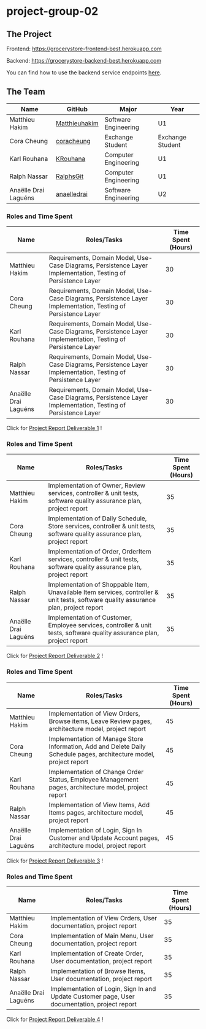 # project-group-02

## The Project

Frontend: https://grocerystore-frontend-best.herokuapp.com

Backend: https://grocerystore-backend-best.herokuapp.com

You can find how to use the backend service endpoints [here].

[here]:https://github.com/McGill-ECSE321-Winter2022/project-group-group-02/wiki/RESTful-service-documentation




## The Team

| Name | GitHub |Major |Year|
| ------------- | ------------- |-----------|--|
| Matthieu Hakim | [Matthieuhakim] | Software Engineering | U1 |
| Cora Cheung | [coracheung] | Exchange Student | Exchange Student |
| Karl Rouhana | [KRouhana] | Computer Engineering | U1 |
| Ralph Nassar | [RalphsGit] | Computer Engineering | U1 |
| Anaëlle Drai Laguéns | [anaelledrai] | Software Engineering | U2 |


[Matthieuhakim]:https://github.com/Matthieuhakim
[coracheung]:https://github.com/coracheung
[KRouhana]:https://github.com/KRouhana
[RalphsGit]:https://github.com/RalphsGit
[anaelledrai]: https://github.com/anaelledrai


### Roles and Time Spent
| Name  | Roles/Tasks |Time Spent (Hours)|
| ------------- | ------------- |---|
| Matthieu Hakim | Requirements, Domain Model, Use-Case Diagrams, Persistence Layer Implementation, Testing of Persistence Layer | 30 |
| Cora Cheung | Requirements, Domain Model, Use-Case Diagrams, Persistence Layer Implementation, Testing of Persistence Layer | 30 |
| Karl Rouhana | Requirements, Domain Model, Use-Case Diagrams, Persistence Layer Implementation, Testing of Persistence Layer | 30 |
| Ralph Nassar | Requirements, Domain Model, Use-Case Diagrams, Persistence Layer Implementation, Testing of Persistence Layer | 30 |
| Anaëlle Drai Laguéns | Requirements, Domain Model, Use-Case Diagrams, Persistence Layer Implementation, Testing of Persistence Layer | 30 |

Click for [Project Report Deliverable 1] !

[Project Report Deliverable 1]:https://github.com/McGill-ECSE321-Winter2022/project-group-group-02/wiki/Project-Report-Deliverable-1


### Roles and Time Spent
| Name  | Roles/Tasks |Time Spent (Hours)|
| ------------- | ------------- |---|
| Matthieu Hakim | Implementation of Owner, Review services, controller & unit tests, software quality assurance plan, project report | 35 |
| Cora Cheung | Implementation of Daily Schedule, Store services, controller & unit tests, software quality assurance plan, project report | 35 |
| Karl Rouhana | Implementation of Order, OrderItem services, controller & unit tests, software quality assurance plan, project report | 35 |
| Ralph Nassar | Implementation of Shoppable Item, Unavailable Item services, controller & unit tests, software quality assurance plan, project report | 35 |
| Anaëlle Drai Laguéns | Implementation of Customer, Employee services, controller & unit tests, software quality assurance plan, project report| 35 |

Click for [Project Report Deliverable 2] !

[Project Report Deliverable 2]:https://github.com/McGill-ECSE321-Winter2022/project-group-group-02/wiki/Project-Report-Deliverable-2

### Roles and Time Spent
| Name  | Roles/Tasks |Time Spent (Hours)|
| ------------- | ------------- |---|
| Matthieu Hakim | Implementation of View Orders, Browse items, Leave Review pages, architecture model, project report | 45 |
| Cora Cheung | Implementation of Manage Store Information, Add and Delete Daily Schedule pages, architecture model, project report| 45 |
| Karl Rouhana | Implementation of Change Order Status, Employee Management pages, architecture model, project report| 45 |
| Ralph Nassar | Implementation of View Items, Add Items pages, architecture model, project report | 45 |
| Anaëlle Drai Laguéns | Implementation of Login, Sign In Customer and Update Account pages, architecture model, project report| 45 |

Click for [Project Report Deliverable 3] !

[Project Report Deliverable 3]:https://github.com/McGill-ECSE321-Winter2022/project-group-group-02/wiki/Project-Report-Deliverable-3


### Roles and Time Spent
| Name  | Roles/Tasks |Time Spent (Hours)|
| ------------- | ------------- |---|
| Matthieu Hakim | Implementation of View Orders, User documentation, project report | 35 |
| Cora Cheung | Implementation of Main Menu, User documentation, project report | 35 |
| Karl Rouhana | Implementation of Create Order, User documentation, project report| 35 |
| Ralph Nassar | Implementation of Browse Items, User documentation, project report | 35 |
| Anaëlle Drai Laguéns | Implementation of Login, Sign In and Update Customer page, User documentation, project report | 35 |

Click for [Project Report Deliverable 4] !

[Project Report Deliverable 4]:https://github.com/McGill-ECSE321-Winter2022/project-group-group-02/wiki/Project-Report-Deliverable-4








